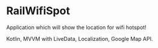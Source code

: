 # RailWifiSpot
Application which will show the location for wifi hotspot!

Kotlin, 
MVVM with LiveData, 
Localization, 
Google Map API.
